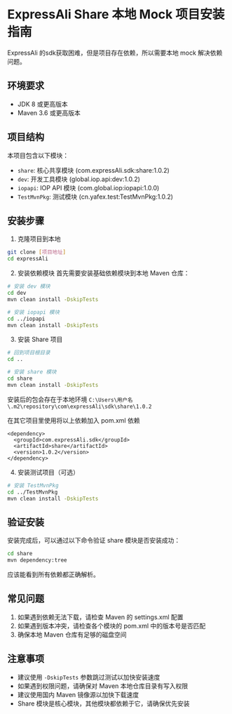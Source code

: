 # ExpressAli Share 本地 Mock 项目安装指南

ExpressAli 的sdk获取困难，但是项目存在依赖，所以需要本地 mock 解决依赖问题。

## 环境要求
- JDK 8 或更高版本
- Maven 3.6 或更高版本

## 项目结构
本项目包含以下模块：
- `share`: 核心共享模块 (com.expressAli.sdk:share:1.0.2)
- `dev`: 开发工具模块 (global.iop.api:dev:1.0.2)
- `iopapi`: IOP API 模块 (com.global.iop:iopapi:1.0.0)
- `TestMvnPkg`: 测试模块 (cn.yafex.test:TestMvnPkg:1.0.2)

## 安装步骤

1. 克隆项目到本地
```bash
git clone [项目地址]
cd expressAli
```

2. 安装依赖模块
首先需要安装基础依赖模块到本地 Maven 仓库：
```bash
# 安装 dev 模块
cd dev
mvn clean install -DskipTests

# 安装 iopapi 模块
cd ../iopapi
mvn clean install -DskipTests
```

3. 安装 Share 项目
```bash
# 回到项目根目录
cd ..

# 安装 share 模块
cd share
mvn clean install -DskipTests
```
安装后的包会存在于本地环境 `C:\Users\用户名\.m2\repository\com\expressAli\sdk\share\1.0.2`

在其它项目里使用将以上依赖加入 pom.xml 依赖
```
<dependency>
  <groupId>com.expressAli.sdk</groupId>
  <artifactId>share</artifactId>
  <version>1.0.2</version>
</dependency>
```

4. 安装测试项目（可选）
```bash
# 安装 TestMvnPkg
cd ../TestMvnPkg
mvn clean install -DskipTests
```

## 验证安装
安装完成后，可以通过以下命令验证 share 模块是否安装成功：
```bash
cd share
mvn dependency:tree
```
应该能看到所有依赖都正确解析。

## 常见问题
1. 如果遇到依赖无法下载，请检查 Maven 的 settings.xml 配置
2. 如果遇到版本冲突，请检查各个模块的 pom.xml 中的版本号是否匹配
3. 确保本地 Maven 仓库有足够的磁盘空间

## 注意事项
- 建议使用 `-DskipTests` 参数跳过测试以加快安装速度
- 如果遇到权限问题，请确保对 Maven 本地仓库目录有写入权限
- 建议使用国内 Maven 镜像源以加快下载速度
- Share 模块是核心模块，其他模块都依赖于它，请确保优先安装 